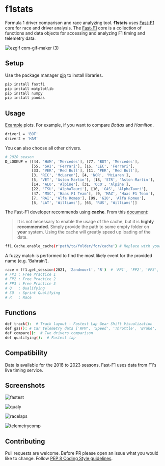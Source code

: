 # f1stats 
Formula 1 driver comparison and race analyzing tool. 
**f1stats** uses [Fast-F1]( https://github.com/theOehrly/Fast-F1#fast-f1 ) core for race and driver analysis. 
The [Fast-F1](https://github.com/theOehrly/Fast-F1#fast-f1 ) core is a collection of functions and data objects for accessing
and analyzing F1 timing and telemetry data. 

![ezgif com-gif-maker (3)](https://user-images.githubusercontent.com/32988819/138598068-a7c6f57a-bff4-481b-8804-6515e4293ee7.gif)

 

## Setup
Use the package manager [pip](https://pip.pypa.io/en/stable/) to install libraries. 
```bash
pip install fastf1 
pip install matplotlib
pip install numpy
pip install pandas
```

## Usage
[Example](https://theoehrly.github.io/Fast-F1/examples/index.html#example-plot) plots.
For example, if you want to compare _Bottas_ and _Hamilton_.
```bash
driver1 = 'BOT' 
driver2 = 'HAM'
```

You can also choose all other drivers.
```bash
# 2020 season
D_LOOKUP = [[44, 'HAM', 'Mercedes'], [77, 'BOT', 'Mercedes'],
            [55, 'SAI', 'Ferrari'], [16, 'LEC', 'Ferrari'],
            [33, 'VER', 'Red Bull'], [11, 'PER', 'Red Bull'],
            [3, 'RIC', 'McLaren'], [4, 'NOR', 'McLaren'],
            [5, 'VET', 'Aston Martin'], [18, 'STR', 'Aston Martin'],
            [14, 'ALO', 'Alpine'], [31, 'OCO', 'Alpine'],
            [22, 'TSU', 'AlphaTauri'], [10, 'GAS', 'AlphaTauri'],
            [47, 'MSC', 'Haas F1 Team'], [9, 'MAZ', 'Haas F1 Team'],
            [7, 'RAI', 'Alfa Romeo'], [99, 'GIO', 'Alfa Romeo'],
            [6, 'LAT', 'Williams'], [63, 'RUS', 'Williams']]

```

The Fast-F1 developer recommends using **cache**. From this [document](https://theoehrly.github.io/Fast-F1/examples/index.html#example-plot): 


> It is not necessary to enable the usage of the cache, but it is **highly recommended**. Simply provide the path to some empty folder on **your** system. Using the cache will greatly speed up loading of the data. 


```bash
ff1.Cache.enable_cache(r'path/to/folder/for/cache') # Replace with your cache directory
```


A fuzzy match is performed to find the most likely event for the provided name (e.g. 'Bahrain').



```bash
race = ff1.get_session(2021, 'Zandvoort', 'R')  # 'FP1', 'FP2', 'FP3', 'Q', 'SQ' or 'R'
# FP1 : Free Practice 1
# FP2 : Free Practice 2
# FP3 : Free Practice 3
# Q   : Qualifying
# SQ  : Sprint Qualifying
# R   : Race

```

## Functions
```bash
def track():  # Track layout - Fastest Lap Gear Shift Visualization
def gas(): # Car telemetry data ['RPM', 'Speed', 'Throttle', 'Brake', 'nGear', 'DRS']
def compare():  # Two drivers comparison
def qualifying():  # Fastest lap
```

## Compatibility

Data is available for the 2018 to 2023 seasons. Fast-F1 uses data from F1's live timing service.

## Screenshots

![fastest](https://user-images.githubusercontent.com/32988819/135608252-404b7c4b-e304-4591-a1e4-f0042fd7983d.png)

![qualy](https://user-images.githubusercontent.com/32988819/135608418-ce924e44-dc5c-4dfc-915c-96f36f840ac5.png)

![racelaps](https://user-images.githubusercontent.com/32988819/135608426-0dea76fd-4854-409d-be47-6ccba7a8d26f.png)

![telemetrycomp](https://user-images.githubusercontent.com/32988819/135608433-cb866ddf-7c2f-413e-8c8c-d6aece8c12f0.png)


## Contributing
Pull requests are welcome. Before PR please open an issue what you would like to change.
Follow [PEP 8 Coding Style guidelines](https://www.python.org/dev/peps/pep-0008/).
